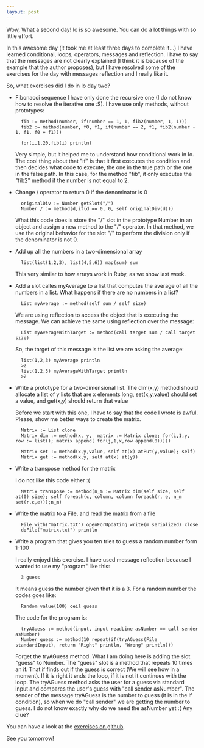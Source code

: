 ```yaml
---
layout: post
---
```

Wow, What a second day! Io is so awesome. You can do a lot things with so little effort.

In this awesome day (it took me at least three days to complete it...) I have learned conditional, loops, operators, messages and reflection. I have to say that the messages are not clearly explained (I think it is because of the example that the author proposes), but I have resolved some of the exercises for the day with messages reflection and I really like it.

So, what exercises did I do in Io day two?

- Fibonacci sequence
  I have only done the recursive one (I do not know how to resolve the iterative one :S). I have use only methods, without prototypes:

        fib := method(number, if(number == 1, 1, fib2(number, 1, 1)))
        fib2 := method(number, f0, f1, if(number == 2, f1, fib2(number - 1, f1, f0 + f1)))

        for(i,1,20,fib(i) println)

  Very simple, but it helped me to understand how conditional work in Io. The cool thing about that "if" is that it first executes the condition and then decides what code to execute, the one in the true path or the one in the false path. In this case, for the method "fib", it only executes the "fib2" method if the number is not equal to 2.

- Change / operator to return 0 if the denominator is 0

        originalDiv := Number getSlot("/")
        Number / := method(d,if(d == 0, 0, self originalDiv(d)))

  What this code does is store the "/" slot in the prototype Number in an object and assign a new method to the "/" operator. In that method, we use the original behavior for the slot "/" to perform the division only if the denominator is not 0.

- Add up all the numbers in a two-dimensional array

        list(list(1,2,3), list(4,5,6)) map(sum) sum

  This very similar to how arrays work in Ruby, as we show last week.

- Add a slot calles myAverage to a list that computes the average of all the numbers in a list. What happens if there are no numbers in a list?

        List myAverage := method(self sum / self size)

  We are using reflection to access the object that is executing the message. We can achieve the same using reflection over the message:

        List myAverageWithTarget := method(call target sum / call target size)

  So, the target of this message is the list we are asking the average:

        list(1,2,3) myAverage println
        >2
        list(1,2,3) myAverageWithTarget println
        >2

- Write a prototype for a two-dimensional list. The dim(x,y) method should allocate a list of y lists that are x elements long, set(x,y,value) should set a value, and get(x,y) should return that value

  Before we start with this one, I have to say that the code I wrote is awful. Please, show me better ways to create the matrix.

        Matrix := List clone
        Matrix dim := method(x, y,  matrix := Matrix clone; for(i,1,y, row := list(); matrix append( for(j,1,x,row append(0)))))

        Matrix set := method(x,y,value, self at(x) atPut(y,value); self)
        Matrix get := method(x,y, self at(x) at(y))

- Write a transpose method for the matrix

  I do not like this code either :(

        Matrix transpose := method(n_m := Matrix dim(self size, self at(0) size); self foreach(c, column, column foreach(r, e, n_m set(r,c,e)));n_m)

- Write the matrix to a File, and read the matrix from a file

        File with("matrix.txt") openForUpdating write(m serialized) close
        doFile("matrix.txt") println

- Write a program that gives you ten tries to guess a random number form 1-100

  I really enjoyd this exercise. I have used message reflection because I wanted to use my "program" like this:

        3 guess

  It means guess the number given that it is a 3. For a random number the codes goes like:

        Random value(100) ceil guess

  The code for the program is:

        tryAGuess := method(input, input readLine asNumber == call sender asNumber)
        Number guess := method(10 repeat(if(tryAGuess(File standardInput), return "Right" println, "Wrong" println)))

  Forget the tryAGuess method. What I am doing here is adding the slot "guess" to Number. The "guess" slot is a method that repeats 10 times an if. That if finds out if the guess is correct (We will see how in a moment). If it is right it ends the loop, if it is not it continues with the loop.
  The tryAGuess method asks the user for a guess via standard input and compares the user's guess with "call sender asNumber". The sender of the message tryAGuess is the number to guess (it is in the if condition), so when we do "call sender" we are getting the number to guess. I do not know exactly why do we need the asNumber yet :( Any clue?

You can have a look at the [exercises on github](https://github.com/plagelao/7languages7weeks/tree/exercises/io/day-2).

See you tomorrow!
